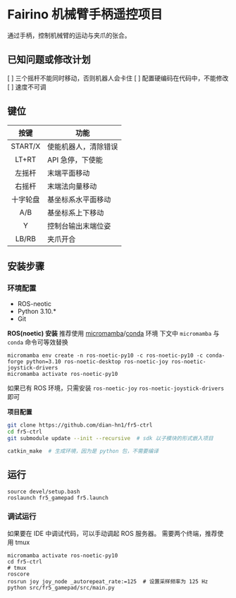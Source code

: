 # Fairino 机械臂手柄遥控项目
通过手柄，控制机械臂的运动与夹爪的张合。

## 已知问题或修改计划
[ ] 三个摇杆不能同时移动，否则机器人会卡住
[ ] 配置硬编码在代码中，不能修改
[ ] 速度不可调

## 键位
| 按键   | 功能 |
| :---: | --- |
| START/X | 使能机器人，清除错误 |
| LT+RT | API 急停，下使能 |
| 左摇杆 | 末端平面移动 |
| 右摇杆 | 末端法向量移动 |
| 十字轮盘 | 基坐标系水平面移动 |
| A/B | 基坐标系上下移动 |
| Y | 控制台输出末端位姿 |
| LB/RB | 夹爪开合 |


## 安装步骤
### 环境配置
- ROS-neotic
- Python 3.10.*
- Git

**ROS(noetic) 安装**
推荐使用 [micromamba](https://mamba.readthedocs.io/en/latest/installation/mamba-installation.html)/[conda](https://www.anaconda.com/download/) 环境
下文中 `micromamba` 与 `conda` 命令可等效替换

    micromamba env create -n ros-noetic-py10 -c ros-noetic-py10 -c conda-forge python=3.10 ros-noetic-desktop ros-noetic-joy ros-noetic-joystick-drivers
    micromamba activate ros-noetic-py10

如果已有 ROS 环境，只需安装 `ros-noetic-joy` `ros-noetic-joystick-drivers` 即可


**项目配置**
```bash
git clone https://github.com/dian-hn1/fr5-ctrl
cd fr5-ctrl
git submodule update --init --recursive  # sdk 以子模块的形式嵌入项目

catkin_make  # 生成环境，因为是 python 包，不需要编译
```

## 运行

    source devel/setup.bash
    roslaunch fr5_gamepad fr5.launch

### 调试运行
如果要在 IDE 中调试代码，可以手动调起 ROS 服务器。
需要两个终端，推荐使用 tmux

    micromamba activate ros-noetic-py10
    cd fr5-ctrl
    # tmux
    roscore
    rosrun joy joy_node _autorepeat_rate:=125  # 设置采样频率为 125 Hz
    python src/fr5_gamepad/src/main.py
